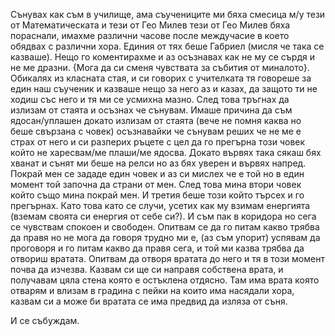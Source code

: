 Сънувах как съм в училище, ама съучениците ми бяха смесица м/у тези от Математическата и тези от Гео Милев тези от Гео Милев бяха пораснали, имахме различни часове после междучасие в което обядвах с различни хора. Единия от тях беше Габриел (мисля че така се казваше).  Нещо го коментирахме и аз осъзнавах как не му се сърдя и не ме дразни. {Мога да си сменя чувствата за събития от миналото}. Обикалях из класната стая, и си говорих с учителката тя говореше за един наш съученик и казваше нещо за него аз и казах, да защото ти не ходиш със него и тя ми се усмихна мазно. След това тръгнах да излизам от стаята и осъзнах че сънувам. Имаше причина да съм ядосан/уплашен докато излизам от стаята (вече не помня каква но беше свързана с човек) осъзнавайки че сънувам реших че не ме е страх от него и си разперих ръцете с цел да го прегърна този човек който не харесвам/ме плаши/ме ядосва. Докато вървях така сякаш бях хванат и сънят ми беше на релси но аз бях уверен и вървях напред. Покрай мен се зададе един човек и аз си мислех че е той но в един момент той започна да страни от мен. След това мина втори човек който също мина покрай мен. И третия беше този който търсех и го прегърнах. Като това като се случи, усетих как му взимам енергията (вземам своята си енергия от себе си?). И съм пак в коридора но сега се чувствам спокоен и свободен. Опитвам се да го питам какво трябва да правя но не мога да говоря трудно ми е, (аз съм упорит) успявам да проговоря и го питам какво да правя сега, и той ми казва трябва да отвориш вратата. Опитвам да отворя вратата до него и тя в този момент почва да изчезва. Казвам си ще си направя собствена врата, и получавам цяла стена която е остъклена отдясно. Там има врата която отварям и влизам в градина с пейки на които има насядали хора, казвам си а може би вратата се има предвид да изляза от съня. 

И се събуждам. 